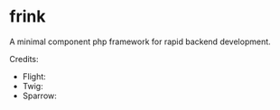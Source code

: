 # frink

A minimal component php framework for rapid backend development.

Credits:

+ Flight:  
+ Twig:  
+ Sparrow:  

